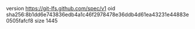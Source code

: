 version https://git-lfs.github.com/spec/v1
oid sha256:8b1dd6e743836edb4a1c46f2978478e36ddb4d61ea43231e44883e0505fafcf8
size 1445
